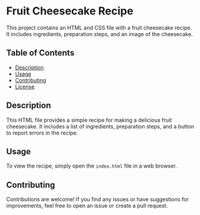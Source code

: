 
# Fruit Cheesecake Recipe

This project contains an HTML and CSS file with a fruit cheesecake recipe. It includes ingredients, preparation steps, and an image of the cheesecake.

## Table of Contents

- [Description](#description)
- [Usage](#usage)
- [Contributing](#contributing)
- [License](#license)

## Description

This HTML file provides a simple recipe for making a delicious fruit cheesecake. It includes a list of ingredients, preparation steps, and a button to report errors in the recipe.

## Usage

To view the recipe, simply open the `index.html` file in a web browser.

## Contributing

Contributions are welcome! If you find any issues or have suggestions for improvements, feel free to open an issue or create a pull request.